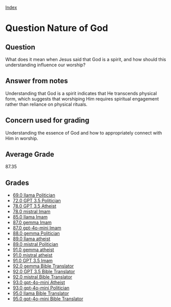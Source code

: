 
[Index](../../index.md)
# Question Nature of God
## Question
What does it mean when Jesus said that God is a spirit, and how should this understanding influence our worship?

## Answer from notes
Understanding that God is a spirit indicates that He transcends physical form, which suggests that worshiping Him requires spiritual engagement rather than reliance on physical rituals.

## Concern used for grading
Understanding the essence of God and how to appropriately connect with Him in worship.

## Average Grade
87.35

## Grades
 * [69.0 llama Politician](../answers/llama_Politician/Nature_of_God.md)
 * [72.0 GPT 3.5 Politician](../answers/GPT_3.5_Politician/Nature_of_God.md)
 * [78.0 GPT 3.5 Atheist](../answers/GPT_3.5_Atheist/Nature_of_God.md)
 * [78.0 mistral Imam](../answers/mistral_Imam/Nature_of_God.md)
 * [85.0 llama Imam](../answers/llama_Imam/Nature_of_God.md)
 * [87.0 gemma Imam](../answers/gemma_Imam/Nature_of_God.md)
 * [87.0 gpt-4o-mini Imam](../answers/gpt-4o-mini_Imam/Nature_of_God.md)
 * [88.0 gemma Politician](../answers/gemma_Politician/Nature_of_God.md)
 * [89.0 llama atheist](../answers/llama_atheist/Nature_of_God.md)
 * [89.0 mistral Politician](../answers/mistral_Politician/Nature_of_God.md)
 * [91.0 gemma atheist](../answers/gemma_atheist/Nature_of_God.md)
 * [91.0 mistral atheist](../answers/mistral_atheist/Nature_of_God.md)
 * [91.0 GPT 3.5 Imam](../answers/GPT_3.5_Imam/Nature_of_God.md)
 * [92.0 gemma Bible Translator](../answers/gemma_Bible_Translator/Nature_of_God.md)
 * [92.0 GPT 3.5 Bible Translator](../answers/GPT_3.5_Bible_Translator/Nature_of_God.md)
 * [92.0 mistral Bible Translator](../answers/mistral_Bible_Translator/Nature_of_God.md)
 * [93.0 gpt-4o-mini Atheist](../answers/gpt-4o-mini_Atheist/Nature_of_God.md)
 * [93.0 gpt-4o-mini Politician](../answers/gpt-4o-mini_Politician/Nature_of_God.md)
 * [95.0 llama Bible Translator](../answers/llama_Bible_Translator/Nature_of_God.md)
 * [95.0 gpt-4o-mini Bible Translator](../answers/gpt-4o-mini_Bible_Translator/Nature_of_God.md)
